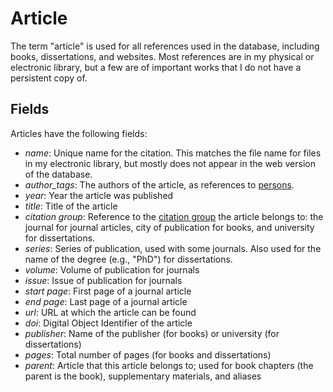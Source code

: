 # Article

The term "article" is used for all references used in the database, including books,
dissertations, and websites. Most references are in my physical or electronic
library, but a few are of important works that I do not have a persistent copy of.

## Fields

Articles have the following fields:

- _name_: Unique name for the citation. This matches the file name for files in my
  electronic library, but mostly does not appear in the web version of the database.
- _author_tags_: The authors of the article, as references to [persons](/docs/person).
- _year_: Year the article was published
- _title_: Title of the article
- _citation group_: Reference to the [citation group](/docs/citation-group) the article
  belongs to: the journal for journal articles, city of publication for books, and university
  for dissertations.
- _series_: Series of publication, used with some journals. Also used for the name of the
  degree (e.g., "PhD") for dissertations.
- _volume_: Volume of publication for journals
- _issue_: Issue of publication for journals
- _start page_: First page of a journal article
- _end page_: Last page of a journal article
- _url_: URL at which the article can be found
- _doi_: Digital Object Identifier of the article
- _publisher_: Name of the publisher (for books) or university (for dissertations)
- _pages_: Total number of pages (for books and dissertations)
- _parent_: Article that this article belongs to; used for book chapters (the parent
  is the book), supplementary materials, and aliases
